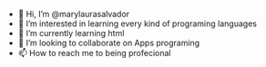 - 👋 Hi, I’m @marylaurasalvador
- 👀 I’m interested in learning every kind of programing languages
- 🌱 I’m currently learning html
- 💞️ I’m looking to collaborate on Apps programing
- 📫 How to reach me to being profecional

<!---
marylaurasalvador/marylaurasalvador is a ✨ special ✨ repository because its `README.md` (this file) appears on your GitHub profile.
You can click the Preview link to take a look at your changes.
--->
